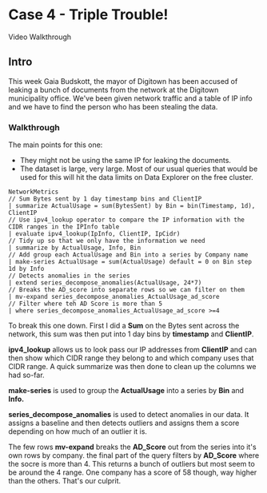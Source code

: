 # Case 4 - Triple Trouble!

Video Walkthrough

## Intro

This week Gaia Budskott, the mayor of Digitown has been accused of leaking a bunch of documents from the network at the Digitown municipality office. We've been given network traffic and a table of IP info and we have to find the person who has been stealing the data.

### Walkthrough

The main points for this one:

* They might not be using the same IP for leaking the documents.
* The dataset is large, very large. Most of our usual queries that would be used for this will hit the data limits on Data Explorer on the free cluster.&#x20;

```kusto
NetworkMetrics
// Sum Bytes sent by 1 day timestamp bins and ClientIP
| summarize ActualUsage = sum(BytesSent) by Bin = bin(Timestamp, 1d), ClientIP
// Use ipv4_lookup operator to compare the IP information with the CIDR ranges in the IPInfo table
| evaluate ipv4_lookup(IpInfo, ClientIP, IpCidr)
// Tidy up so that we only have the information we need
| summarize by ActualUsage, Info, Bin
// Add group each ActualUsage and Bin into a series by Company name
| make-series ActualUsage = sum(ActualUsage) default = 0 on Bin step 1d by Info
// Detects anomalies in the series
| extend series_decompose_anomalies(ActualUsage, 24*7)
// Breaks the AD_score into separate rows so we can filter on them
| mv-expand series_decompose_anomalies_ActualUsage_ad_score
// Filter where teh AD Score is more than 5
| where series_decompose_anomalies_ActualUsage_ad_score >=4
```

To break this one down. First I did a **Sum** on the Bytes sent across the network, this sum was then put into 1 day bins by **timestamp** and **ClientIP**.

**ipv4\_lookup** allows us to look pass our IP addresses from **ClientIP** and can then show which CIDR range they belong to and which company uses that CIDR range. A quick summarize was then done to clean up the columns we had so-far.

**make-series** is used to group the **ActualUsage** into a series by **Bin** and **Info.**

**series\_decompose\_anomalies** is used to detect anomalies in our data. It assigns a baseline and then detects outliers and assigns them a score depending on how much of an outlier it is.

The few rows **mv-expand** breaks the **AD\_Score** out from the series into it's own rows by company. the final part of the query filters by **AD\_Score** where the socre is more than 4. This returns a bunch of outliers but most seem to be around the 4 range. One company has a score of 58 though, way higher than the others. That's our culprit.
